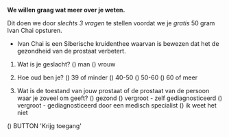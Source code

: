 **We willen graag wat meer over je weten.**

Dit doen we door _slechts 3 vragen_ te stellen voordat we je _gratis_ 50 gram Ivan Chai opsturen. 

* Ivan Chai is een Siberische kruidenthee waarvan is bewezen dat het de gezondheid van de prostaat verbetert.

1) Wat is je geslacht? () man () vrouw 

2) Hoe oud ben je? () 39 of minder () 40-50 () 50-60 () 60 of meer

3)  Wat is de toestand van jouw prostaat of de prostaat van de persoon waar je zoveel om geeft? 
() gezond () vergroot - zelf gediagnosticeerd () vergroot - gediagnosticeerd door een medisch specialist () ik weet het niet

() BUTTON 'Krijg toegang'
